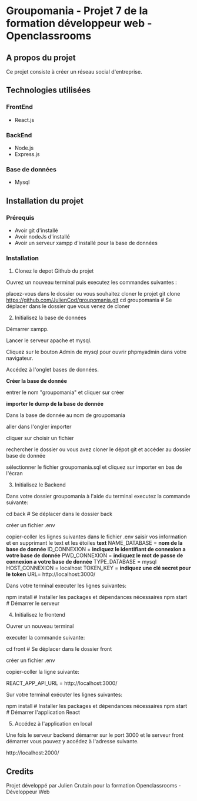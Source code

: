 # Groupomania - Projet 7 de la formation développeur web - Openclassrooms

## A propos du projet

Ce projet consiste à créer un réseau social d'entreprise.

## Technologies utilisées

### FrontEnd

- React.js 

### BackEnd

- Node.js
- Express.js

### Base de données

- Mysql 

## Installation du projet

### Prérequis

- Avoir git d'installé
- Avoir nodeJs d'installé
- Avoir un serveur xampp d'installé pour la base de données

### Installation

1. Clonez le depot Github du projet

Ouvrez un nouveau terminal puis executez les commandes suivantes :

placez-vous dans le dossier ou vous souhaitez cloner le projet
git clone https://github.com/JulienCod/groupomania.git
cd groupomania # Se déplacer dans le dossier que vous venez de cloner


2. Initialisez la base de données

Démarrer xampp.

Lancer le serveur apache et mysql.

Cliquez sur le bouton Admin de mysql pour ouvrir phpmyadmin dans votre navigateur.

Accédez à l'onglet bases de données.

**Créer la base de donnée**

entrer le nom "groupomania" et cliquer sur créer

**importer le dump de la base de donnée**

Dans la base de donnée au nom de groupomania

aller dans l'ongler importer

cliquer sur choisir un fichier

rechercher le dossier ou vous avez cloner le dépot git et accéder au dossier base de donnée

sélectionner le fichier groupomania.sql et cliquez sur importer en bas de l'écran


3. Initialisez le Backend

Dans votre dossier groupomania à l'aide du terminal executez la commande suivante:

cd back # Se déplacer dans le dossier back

créer un fichier .env

copier-coller les lignes suivantes dans le fichier .env
saisir vos information et en supprimant le text et les étoiles **text**
NAME_DATABASE = **nom de la base de donnée**
ID_CONNEXION = **indiquez le identifiant de connexion a votre base de donnée**
PWD_CONNEXION = **indiquez le mot de passe de connexion a votre base de donnée**
TYPE_DATABASE = mysql
HOST_CONNEXION = localhost
TOKEN_KEY = **indiquez une clé secret pour le token**
URL= http://localhost:3000/

Dans votre terminal executer les lignes suivantes:

npm install # Installer les packages et dépendances nécessaires
npm start # Démarrer le serveur


4. Initialisez le frontend

Ouvrer un nouveau terminal 

executer la commande suivante:

cd front # Se déplacer dans le dossier front

créer un fichier .env 

copier-coller la ligne suivante:

REACT_APP_API_URL = http://localhost:3000/

Sur votre terminal exécuter les lignes suivantes:

npm install # Installer les packages et dépendances nécessaires
npm start # Démarrer l'application React


5. Accédez à l'application en local

Une fois le serveur backend démarrer sur le port 3000 et le serveur front démarrer vous pouvez y accédez à l'adresse suivante.

http://localhost:2000/

## Credits

Projet développé par Julien Crutain pour la formation Openclassrooms - Développeur Web